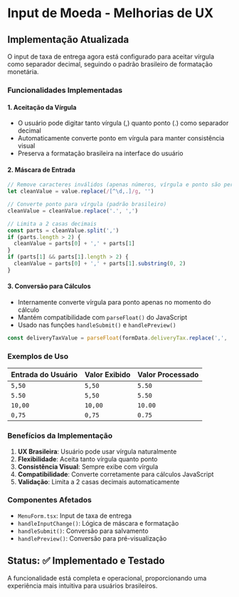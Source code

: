 # Input de Moeda - Melhorias de UX

## Implementação Atualizada

O input de taxa de entrega agora está configurado para aceitar vírgula como separador decimal, seguindo o padrão brasileiro de formatação monetária.

### Funcionalidades Implementadas

#### 1. **Aceitação da Vírgula**
- O usuário pode digitar tanto vírgula (,) quanto ponto (.) como separador decimal
- Automaticamente converte ponto em vírgula para manter consistência visual
- Preserva a formatação brasileira na interface do usuário

#### 2. **Máscara de Entrada**
```typescript
// Remove caracteres inválidos (apenas números, vírgula e ponto são permitidos)
let cleanValue = value.replace(/[^\d,.]/g, '')

// Converte ponto para vírgula (padrão brasileiro)
cleanValue = cleanValue.replace('.', ',')

// Limita a 2 casas decimais
const parts = cleanValue.split(',')
if (parts.length > 2) {
  cleanValue = parts[0] + ',' + parts[1]
}
if (parts[1] && parts[1].length > 2) {
  cleanValue = parts[0] + ',' + parts[1].substring(0, 2)
}
```

#### 3. **Conversão para Cálculos**
- Internamente converte vírgula para ponto apenas no momento do cálculo
- Mantém compatibilidade com `parseFloat()` do JavaScript
- Usado nas funções `handleSubmit()` e `handlePreview()`

```typescript
const deliveryTaxValue = parseFloat(formData.deliveryTax.replace(',', '.')) || 0
```

### Exemplos de Uso

| Entrada do Usuário | Valor Exibido | Valor Processado |
|-------------------|---------------|------------------|
| `5,50`            | `5,50`        | `5.50`          |
| `5.50`            | `5,50`        | `5.50`          |
| `10,00`           | `10,00`       | `10.00`         |
| `0,75`            | `0,75`        | `0.75`          |

### Benefícios da Implementação

1. **UX Brasileira**: Usuário pode usar vírgula naturalmente
2. **Flexibilidade**: Aceita tanto vírgula quanto ponto
3. **Consistência Visual**: Sempre exibe com vírgula
4. **Compatibilidade**: Converte corretamente para cálculos JavaScript
5. **Validação**: Limita a 2 casas decimais automaticamente

### Componentes Afetados

- `MenuForm.tsx`: Input de taxa de entrega
- `handleInputChange()`: Lógica de máscara e formatação
- `handleSubmit()`: Conversão para salvamento
- `handlePreview()`: Conversão para pré-visualização

## Status: ✅ Implementado e Testado

A funcionalidade está completa e operacional, proporcionando uma experiência mais intuitiva para usuários brasileiros.
